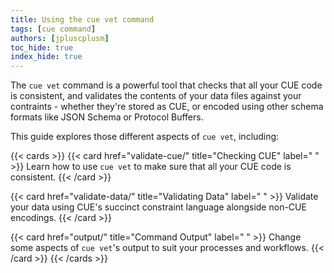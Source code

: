 ```yaml
---
title: Using the cue vet command
tags: [cue command]
authors: [jpluscplusm]
toc_hide: true
index_hide: true
---
```


The `cue vet` command is a powerful tool that checks that all your CUE code is
consistent, and validates the contents of your data files against your
contraints - whether they're stored as CUE, or encoded using other schema
formats like JSON Schema or Protocol Buffers.

This guide explores those different aspects of `cue vet`, including:

{{< cards >}}
{{< card href="validate-cue/" title="Checking CUE" label=" " >}}
  Learn how to use `cue vet` to make sure that all your CUE code is consistent.
{{< /card >}}

{{< card href="validate-data/" title="Validating Data" label=" " >}}
  Validate your data using CUE's succinct constraint language alongside non-CUE encodings.
{{< /card >}}

{{< card href="output/" title="Command Output" label=" " >}}
  Change some aspects of `cue vet`'s output to suit your processes and workflows.
{{< /card >}}
{{< /cards >}}
